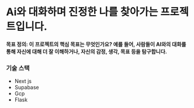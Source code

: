 
# Ai와 대화하며 진정한 나를 찾아가는 프로젝트입니다.

#### 목표 정의: 이 프로젝트의 핵심 목표는 무엇인가요? 예를 들어, 사람들이 AI와의 대화를 통해 자신에 대해 더 잘 이해하거나, 자신의 감정, 생각, 목표 등을 탐구합니다.



### 기술 스택
- Next js
- Supabase
- Gcp
- Flask